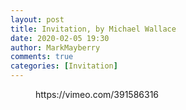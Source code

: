 ```yaml
---
layout: post
title: Invitation, by Michael Wallace
date: 2020-02-05 19:30
author: MarkMayberry
comments: true
categories: [Invitation]
---
```

<!-- wp:core-embed/vimeo {"url":"https://vimeo.com/391586316","type":"video","providerNameSlug":"vimeo","className":"wp-embed-aspect-4-3 wp-has-aspect-ratio"} -->
<figure class="wp-block-embed-vimeo wp-block-embed is-type-video is-provider-vimeo wp-embed-aspect-4-3 wp-has-aspect-ratio"><div class="wp-block-embed__wrapper">
https://vimeo.com/391586316
</div></figure>
<!-- /wp:core-embed/vimeo -->

